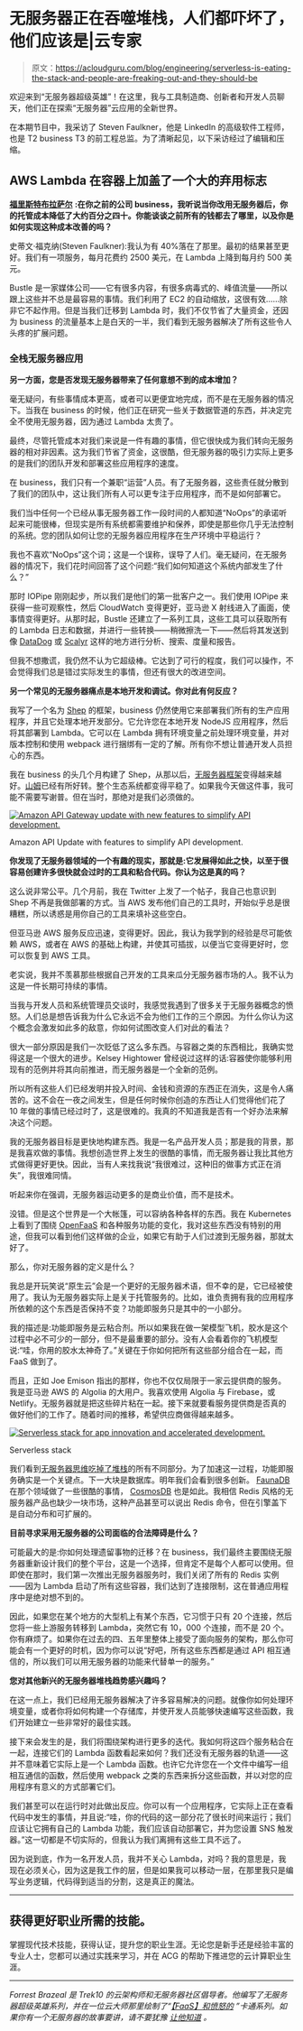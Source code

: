 # 无服务器正在吞噬堆栈，人们都吓坏了，他们应该是|云专家

> 原文：<https://acloudguru.com/blog/engineering/serverless-is-eating-the-stack-and-people-are-freaking-out-and-they-should-be>

欢迎来到“无服务器超级英雄”！在这里，我与工具制造商、创新者和开发人员聊天，他们正在探索“无服务器”云应用的全新世界。

在本期节目中，我采访了 Steven Faulkner，他是 LinkedIn 的高级软件工程师，也是 T2 business T3 的前工程总监。为了清晰起见，以下采访经过了编辑和压缩。

## AWS Lambda 在容器上加盖了一个大的弃用标志

[**福里斯特布拉萨尔**](https://twitter.com/forrestbrazeal) **:在你之前的公司 business，我听说当你改用无服务器后，你的托管成本降低了大约百分之四十。你能谈谈之前所有的钱都去了哪里，以及你是如何实现这种成本改善的吗？**

史蒂文·福克纳(Steven Faulkner):我认为有 40%落在了那里。最初的结果甚至更好。我们有一项服务，每月花费约 2500 美元，在 Lambda 上降到每月约 500 美元。

Bustle 是一家媒体公司——它有很多内容，有很多病毒式的、峰值流量——所以跟上这些并不总是最容易的事情。我们利用了 EC2 的自动缩放，这很有效……除非它不起作用。但是当我们迁移到 Lambda 时，我们不仅节省了大量资金，还因为 business 的流量基本上是白天的一半，我们看到无服务器解决了所有这些令人头疼的扩展问题。

### 全栈无服务器应用

**另一方面，您是否发现无服务器带来了任何意想不到的成本增加？**

毫无疑问，有些事情成本更高，或者可以更便宜地完成，而不是在无服务器的情况下。当我在 business 的时候，他们正在研究一些关于数据管道的东西，并决定完全不使用无服务器，因为通过 Lambda 太贵了。

最终，尽管托管成本对我们来说是一件有趣的事情，但它很快成为我们转向无服务器的相对非因素。这为我们节省了资金，这很酷，但无服务器的吸引力实际上更多的是我们的团队开发和部署这些应用程序的速度。

在 business，我们只有一个兼职“运营”人员。有了无服务器，这些责任就分散到了我们的团队中，这让我们所有人可以更专注于应用程序，而不是如何部署它。

我们当中任何一个已经从事无服务器工作一段时间的人都知道“NoOps”的承诺听起来可能很棒，但现实是所有系统都需要维护和保养，即使是那些你几乎无法控制的系统。您的团队如何让您的无服务器应用程序在生产环境中平稳运行？

我也不喜欢“NoOps”这个词；这是一个误称，误导了人们。毫无疑问，在无服务器的情况下，我们花时间回答了这个问题:“我们如何知道这个系统内部发生了什么？”

那时 IOPipe 刚刚起步，所以我们是他们的第一批客户之一。我们使用 IOPipe 来获得一些可观察性，然后 CloudWatch 变得更好，亚马逊 X 射线进入了画面，使事情变得更好。从那时起，Bustle 还建立了一系列工具，这些工具可以获取所有的 Lambda 日志和数据，并进行一些转换——稍微擦洗一下——然后将其发送到像 [DataDog](https://www.datadoghq.com/) 或 [Scalyr](https://www.scalyr.com/) 这样的地方进行分析、搜索、度量和报告。

但我不想撒谎，我仍然不认为它超级棒。它达到了可行的程度，我们可以操作，不会觉得我们总是错过实际发生的事情，但还有很大的改进空间。

**另一个常见的无服务器痛点是本地开发和调试。你对此有何反应？**

我写了一个名为 [Shep](https://github.com/bustle/shep) 的框架，business 仍然使用它来部署我们所有的生产应用程序，并且它处理本地开发部分。它允许您在本地开发 NodeJS 应用程序，然后将其部署到 Lambda。它可以在 Lambda 拥有环境变量之前处理环境变量，并对版本控制和使用 webpack 进行捆绑有一定的了解。所有你不想让普通开发人员担心的东西。

我在 business 的头几个月构建了 Shep，从那以后，[无服务器框架](https://serverless.com/framework/)变得越来越好。[山姆](https://github.com/awslabs/serverless-application-model)已经有所好转。整个生态系统都变得平稳了。如果我今天做这件事，我可能不需要写谢普。但在当时，那绝对是我们必须做的。

[![Amazon API Gateway update with new features to simplify API development. ](img/4225958ef85e0fa5977d31422a1190b7.png)](https://twitter.com/southpolesteve/status/778366955623505920)

Amazon API Update with features to simplify API development.

**你发现了无服务器领域的一个有趣的现实，那就是:它发展得如此之快，以至于很容易创建许多很快就会过时的工具和粘合代码。你认为这是真的吗？**

这么说非常公平。几个月前，我在 Twitter 上发了一个帖子，我自己也意识到 Shep 不再是我做部署的方式。当 AWS 发布他们自己的工具时，开始似乎总是很糟糕，所以诱惑是用你自己的工具来填补这些空白。

但亚马逊 AWS 服务反应迅速，变得更好。因此，我认为我学到的经验是尽可能依赖 AWS，或者在 AWS 的基础上构建，并使其可插拔，以便当它变得更好时，您可以恢复到 AWS 工具。

老实说，我并不羡慕那些根据自己开发的工具来瓜分无服务器市场的人。我不认为这是一件长期可持续的事情。

当我与开发人员和系统管理员交谈时，我感觉我遇到了很多关于无服务器概念的愤怒。人们总是想告诉我为什么它永远不会为他们工作的三个原因。为什么你认为这个概念会激发如此多的敌意，你如何试图改变人们对此的看法？

很大一部分原因是我们一次贬低了这么多东西。与容器之类的东西相比，我确实觉得这是一个很大的进步。Kelsey Hightower 曾经说过这样的话:容器使你能够利用现有的范例并将其向前推进，而无服务器是一个全新的范例。

所以所有这些人们已经发明并投入时间、金钱和资源的东西正在消失，这是令人痛苦的。这不会在一夜之间发生，但是任何时候你创造的东西让人们觉得他们花了 10 年做的事情已经过时了，这是很难的。我真的不知道我是否有一个好办法来解决这个问题。

我的无服务器目标是更快地构建东西。我是一名产品开发人员；那是我的背景，那是我喜欢做的事情。我想创造世界上发生的很酷的事情，而无服务器让我比其他方式做得更好更快。因此，当有人来找我说“我很难过，这种旧的做事方式正在消失”，我很难同情。

听起来你在强调，无服务器运动更多的是商业价值，而不是技术。

没错。但是这个世界是一个大帐篷，可以容纳各种各样的东西。我在 Kubernetes 上看到了围绕 [OpenFaaS](https://github.com/openfaas/faas) 和各种服务功能的变化，我对这些东西没有特别的用途，但我可以看到他们这样做的企业，如果它有助于人们过渡到无服务器，那就太好了。

那么，你对无服务器的定义是什么？

我总是开玩笑说“原生云”会是一个更好的无服务器术语，但不幸的是，它已经被使用了。我认为无服务器实际上是关于托管服务的。比如，谁负责拥有我的应用程序所依赖的这个东西是否保持不变？功能即服务只是其中的一小部分。

我的描述是:功能即服务是云粘合剂。所以如果我在做一架模型飞机，胶水是这个过程中必不可少的一部分，但不是最重要的部分。没有人会看着你的飞机模型说:“哇，你用的胶水太神奇了。”关键在于你如何把所有这些部分组合在一起，而 FaaS 做到了。

而且，正如 Joe Emison 指出的那样，你也不仅仅局限于一家云提供商的服务。我是亚马逊 AWS 的 Algolia 的大用户。我喜欢使用 Algolia 与 Firebase，或 Netlify。无服务器就是把这些碎片粘在一起。接下来就要看服务提供商是否真的做好他们的工作了。随着时间的推移，希望供应商做得越来越多。

[![Serverless stack for app innovation and accelerated development.](img/e2c7624c243aea6bb0d9adb66c255b0a.png)](https://twitter.com/krishnan/status/743195766135488512)

Serverless stack

我们看到[无服务器思维吃掉了堆栈](https://acloudguru.com/course/building-a-full-stack-serverless-application-on-aws)的所有不同部分。为了加速这一过程，功能即服务确实是一个关键点。下一大块是数据库。明年我们会看到很多创新。 [FaunaDB](https://fauna.com/) 在那个领域做了一些很酷的事情， [CosmosDB](https://azure.microsoft.com/en-us/services/cosmos-db/) 也是如此。我相信 Redis 风格的无服务器产品也缺少一块市场，这种产品甚至可以说出 Redis 命令，但在引擎盖下是自动分布和可扩展的。

**目前寻求采用无服务器的公司面临的合法障碍是什么？**

可能最大的是:你如何处理遗留事物的迁移？在 business，我们最终主要围绕无服务器重新设计我们的整个平台，这是一个选择，但肯定不是每个人都可以使用。但即使在那时，我们第一次推出无服务器服务时，我们关闭了所有的 Redis 实例——因为 Lambda 启动了所有这些容器，我们达到了连接限制，这在普通应用程序中是绝对想不到的。

因此，如果您在某个地方的大型机上有某个东西，它习惯于只有 20 个连接，然后您将一些上游服务转移到 Lambda，突然它有 10，000 个连接，而不是 20 个。你有麻烦了。如果你在过去的四、五年里整体上接受了面向服务的架构，那么你可能会有一个更好的时机，因为你可以说“好吧，所有这些东西都是通过 API 相互通信的，所以我们可以用无服务器的功能来代替单一的服务。”

**您对其他新兴的无服务器堆栈趋势感兴趣吗？**

在这一点上，我们已经用无服务器解决了许多容易解决的问题。就像你如何处理环境变量，或者你将如何构建一个存储库，并使开发人员能够快速编写这些函数，我们开始建立一些非常好的最佳实践。

接下来会发生的是，我们将围绕架构进行更多的迭代。我如何将这四个服务粘合在一起，连接它们的 Lambda 函数看起来如何？我们还没有无服务器的轨道——这并不意味着它实际上是一个 Lambda 函数。也许它允许您在一个文件中编写一组相互通信的函数，然后使用 webpack 之类的东西来拆分这些函数，并以对您的应用程序有意义的方式部署它们。

我们甚至可以在运行时对此做出反应。你可以有一个应用程序，它实际上正在查看代码中发生的事情，并且说:“哇，你的代码的这一部分花了很长时间来运行；我们应该让它拥有自己的 Lambda 功能，我们应该自动部署它，并为您设置 SNS 触发器。”这一切都是不切实际的，但我认为我们离拥有这些工具不远了。

因为说到底，作为一名开发人员，我并不关心 Lambda，对吗？我的意思是，我现在必须关心，因为这是我工作的层，但是如果我可以移动一层，在那里我只是编写业务逻辑，代码得到适当的分割，这是真正的魔法。

* * *

## 获得更好职业所需的技能。

掌握现代技术技能，获得认证，提升您的职业生涯。无论您是新手还是经验丰富的专业人士，您都可以通过实践来学习，并在 ACG 的帮助下推进您的云计算职业生涯。

* * *

*Forrest Brazeal 是 Trek10 的云架构师和无服务器社区倡导者。他编写了无服务器超级英雄系列，并在一位云大师那里绘制了“*[*【FaaS】和愤怒的*](https://info.acloud.guru/faas-and-furious) *”卡通系列。如果你有一个无服务器的故事要讲，请不要犹豫* [*让他知道*](https://forrestbrazeal.com/contact/) *。*